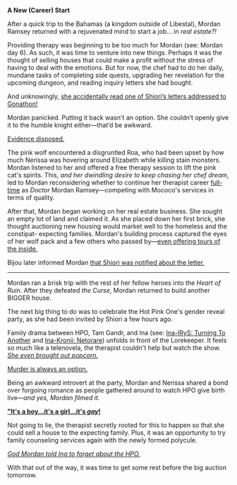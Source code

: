 **A New (Career) Start**

After a quick trip to the Bahamas (a kingdom outside of Libestal), Mordan Ramsey returned with a rejuvenated mind to start a job… in *real estate?!*

Providing therapy was beginning to be too much for Mordan (see: Mordan day 6). As such, it was time to venture into new things. Perhaps it was the thought of selling houses that could make a profit without the stress of having to deal with the emotions. But for now, the chef had to do her daily, mundane tasks of completing side quests, upgrading her revelation for the upcoming dungeon, and reading inquiry letters she had bought. 


And unknowingly, [she accidentally read one of Shiori’s letters addressed to Gonathon!](https://www.youtube.com/live/WG748SwXQVo?t=389)



Mordan panicked. Putting it back wasn't an option. She couldn’t openly give it to the humble knight either—that’d be awkward.


[Evidence disposed.](#embed:https://www.youtube.com/live/WG748SwXQVo?t=650) 


The pink wolf encountered a disgruntled Roa, who had been upset by how much Nerissa was hovering around Elizabeth while killing stain monsters. Mordan listened to her and offered a free therapy session to lift the pink cat's spirits. This, *and her dwindling desire to keep chasing her chef dream*, led to Mordan reconsidering whether to continue her therapist career [full-time](https://www.youtube.com/live/WG748SwXQVo?t=1927) as *Doctor* Mordan Ramsey—competing with Mococo's services in terms of quality. 


After that, Mordan began working on her real estate business. She sought an empty lot of land and claimed it. As she placed down her first brick, she thought auctioning new housing would market well to the homeless and the constipat- expecting families. Mordan's  building process captured the eyes of her wolf pack and a few others who passed by—[even offering tours of the inside.](https://www.youtube.com/live/WG748SwXQVo?t=4571)


Bijou later informed Mordan [that Shiori was notified about the letter.](https://www.youtube.com/live/WG748SwXQVo?t=4673) 


----

Mordan ran a brisk trip with the rest of her fellow heroes into the *Heart of Ruin*. After they defeated *the Curse*, Mordan returned to build another BIGGER house.

The next big thing to do was to celebrate the Hot Pink One's gender reveal party, as she had been invited by Shiori a few hours ago. 

Family drama between HPO, Tam Gandr, and Ina (see: [Ina-IRyS: Turning To Another](#edge:ina-irys) and [Ina-Kronii: Netorare](#edge:kronii-ina)) unfolds in front of the Lorekeeper. It feels so much like a telenovela, the therapist couldn't help but watch the show. [*She even brought out popcorn.*](https://www.youtube.com/live/WG748SwXQVo?t=11440)

[Murder is always an option.](https://www.youtube.com/live/WG748SwXQVo?t=11842)

Being an awkward introvert at the party, Mordan and Nerissa shared a bond over forgoing romance as people gathered around to watch HPO give birth live—*and yes, Mordan filmed it.*

[**"It's a boy...it's a girl...it's *gay*!**](#embed:https://www.youtube.com/live/WG748SwXQVo?t=12075)

Not going to lie, the therapist secretly rooted for this to happen so that she could sell a house to the expecting family. Plus, it was an opportunity to try family counseling services again with the newly formed polycule. 

*[God Mordan told Ina to forget about the HPO.](https://www.youtube.com/live/WG748SwXQVo?t=15053)* 

With that out of the way, it was time to get some rest before the big auction tomorrow.